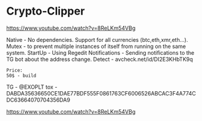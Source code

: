 # Crypto-Clipper
https://www.youtube.com/watch?v=8ReLKm54VBg
   
   Native - No dependencies.
    Support for all currencies (btc,eth,xmr,eth...).
    Mutex - to prevent multiple instances of itself from running on the same system.
    StartUp - Using Regedit
    Notifications - Sending notifications to the TG bot about the address change.
    Detect - avcheck.net/id/DI2E3KHbTK9q

    Price:
    50$ - build
 TG - @EXOPLT
tox - DABDA35636650CE1DAE77BDF555F0861763CF6006526ABCAC3F4A774CDC63664070704356DA9


https://www.youtube.com/watch?v=8ReLKm54VBg
